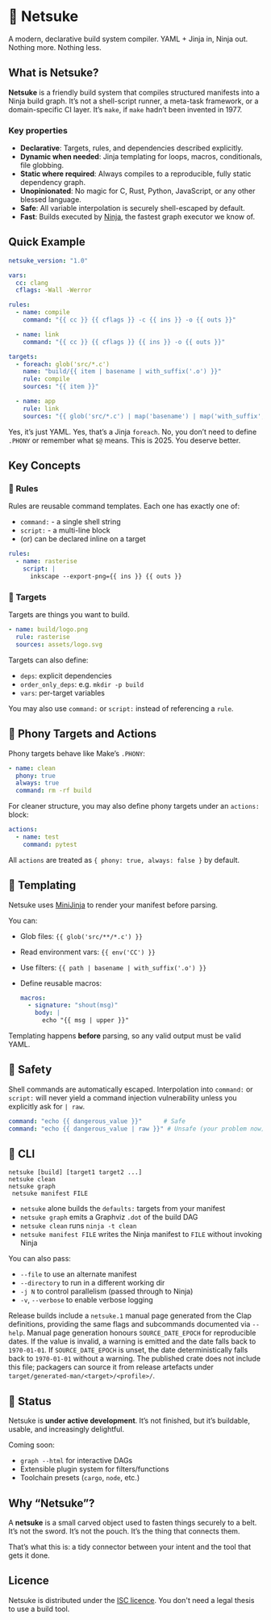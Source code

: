 # 🧵 Netsuke

A modern, declarative build system compiler. YAML + Jinja in, Ninja out.
Nothing more. Nothing less.

## What is Netsuke?

**Netsuke** is a friendly build system that compiles structured manifests into
a Ninja build graph. It’s not a shell-script runner, a meta-task framework, or
a domain-specific CI layer. It’s `make`, if `make` hadn’t been invented in 1977.

### Key properties

- **Declarative**: Targets, rules, and dependencies described explicitly.
- **Dynamic when needed**: Jinja templating for loops, macros, conditionals,
  file globbing.
- **Static where required**: Always compiles to a reproducible, fully static
  dependency graph.
- **Unopinionated**: No magic for C, Rust, Python, JavaScript, or any other
  blessed language.
- **Safe**: All variable interpolation is securely shell-escaped by default.
- **Fast**: Builds executed by [Ninja](https://ninja-build.org/), the fastest
  graph executor we know of.

## Quick Example

```yaml
netsuke_version: "1.0"

vars:
  cc: clang
  cflags: -Wall -Werror

rules:
  - name: compile
    command: "{{ cc }} {{ cflags }} -c {{ ins }} -o {{ outs }}"

  - name: link
    command: "{{ cc }} {{ cflags }} {{ ins }} -o {{ outs }}"

targets:
  - foreach: glob('src/*.c')
    name: "build/{{ item | basename | with_suffix('.o') }}"
    rule: compile
    sources: "{{ item }}"

  - name: app
    rule: link
    sources: "{{ glob('src/*.c') | map('basename') | map('with_suffix', '.o') }}"
```

Yes, it’s just YAML. Yes, that’s a Jinja `foreach`. No, you don’t need to
define `.PHONY` or remember what `$@` means. This is 2025. You deserve better.

## Key Concepts

### 🔨 Rules

Rules are reusable command templates. Each one has exactly one of:

- `command:` - a single shell string
- `script:` - a multi-line block
- (or) can be declared inline on a target

```yaml
rules:
  - name: rasterise
    script: |
      inkscape --export-png={{ ins }} {{ outs }}
```

### 🎯 Targets

Targets are things you want to build.

```yaml
- name: build/logo.png
  rule: rasterise
  sources: assets/logo.svg
```

Targets can also define:

- `deps`: explicit dependencies
- `order_only_deps`: e.g. `mkdir -p build`
- `vars`: per-target variables

You may also use `command:` or `script:` instead of referencing a `rule`.

## 🧪 Phony Targets and Actions

Phony targets behave like Make’s `.PHONY`:

```yaml
- name: clean
  phony: true
  always: true
  command: rm -rf build
```

For cleaner structure, you may also define phony targets under an `actions:`
block:

```yaml
actions:
  - name: test
    command: pytest
```

All `actions` are treated as `{ phony: true, always: false }` by default.

## 🧠 Templating

Netsuke uses [MiniJinja](https://docs.rs/minijinja) to render your manifest
before parsing.

You can:

- Glob files: `{{ glob('src/**/*.c') }}`
- Read environment vars: `{{ env('CC') }}`
- Use filters: `{{ path | basename | with_suffix('.o') }}`
- Define reusable macros:

  ```yaml
  macros:
    - signature: "shout(msg)"
      body: |
        echo "{{ msg | upper }}"
  ```

Templating happens **before** parsing, so any valid output must be valid YAML.

## 🔐 Safety

Shell commands are automatically escaped. Interpolation into `command:` or
`script:` will never yield a command injection vulnerability unless you
explicitly ask for `| raw`.

```yaml
command: "echo {{ dangerous_value }}"      # Safe
command: "echo {{ dangerous_value | raw }}" # Unsafe (your problem now)
```

## 🔧 CLI

```shell
netsuke [build] [target1 target2 ...]
netsuke clean
netsuke graph
 netsuke manifest FILE
```

- `netsuke` alone builds the `defaults:` targets from your manifest
- `netsuke graph` emits a Graphviz `.dot` of the build DAG
- `netsuke clean` runs `ninja -t clean`
- `netsuke manifest FILE` writes the Ninja manifest to `FILE` without invoking
  Ninja

You can also pass:

- `--file` to use an alternate manifest
- `--directory` to run in a different working dir
- `-j N` to control parallelism (passed through to Ninja)
- `-v`, `--verbose` to enable verbose logging

Release builds include a `netsuke.1` manual page generated from the Clap
definitions, providing the same flags and subcommands documented via `--help`.
Manual page generation honours `SOURCE_DATE_EPOCH` for reproducible dates. If
the value is invalid, a warning is emitted and the date falls back to
`1970-01-01`. If `SOURCE_DATE_EPOCH` is unset, the date deterministically falls
back to `1970-01-01` without a warning. The published crate does not include
this file; packagers can source it from release artefacts under
`target/generated-man/<target>/<profile>/`.

## 🚧 Status

Netsuke is **under active development**. It’s not finished, but it’s buildable,
usable, and increasingly delightful.

Coming soon:

- `graph --html` for interactive DAGs
- Extensible plugin system for filters/functions
- Toolchain presets (`cargo`, `node`, etc.)

## Why “Netsuke”?

A **netsuke** is a small carved object used to fasten things securely to a
belt. It’s not the sword. It’s not the pouch. It’s the thing that connects them.

That’s what this is: a tidy connector between your intent and the tool that
gets it done.

## Licence

Netsuke is distributed under the
[ISC licence](https://opensource.org/licenses/ISC). You don't need a legal
thesis to use a build tool.
